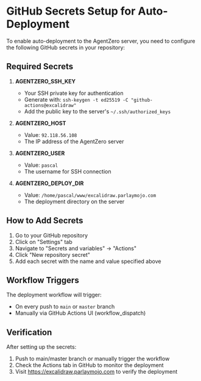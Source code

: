 # GitHub Secrets Setup for Auto-Deployment

To enable auto-deployment to the AgentZero server, you need to configure the following GitHub secrets in your repository:

## Required Secrets

1. **AGENTZERO_SSH_KEY**
   - Your SSH private key for authentication
   - Generate with: `ssh-keygen -t ed25519 -C "github-actions@excalidraw"`
   - Add the public key to the server's `~/.ssh/authorized_keys`

2. **AGENTZERO_HOST**
   - Value: `92.118.56.108`
   - The IP address of the AgentZero server

3. **AGENTZERO_USER**
   - Value: `pascal`
   - The username for SSH connection

4. **AGENTZERO_DEPLOY_DIR**
   - Value: `/home/pascal/www/excalidraw.parlaymojo.com`
   - The deployment directory on the server

## How to Add Secrets

1. Go to your GitHub repository
2. Click on "Settings" tab
3. Navigate to "Secrets and variables" → "Actions"
4. Click "New repository secret"
5. Add each secret with the name and value specified above

## Workflow Triggers

The deployment workflow will trigger:
- On every push to `main` or `master` branch
- Manually via GitHub Actions UI (workflow_dispatch)

## Verification

After setting up the secrets:
1. Push to main/master branch or manually trigger the workflow
2. Check the Actions tab in GitHub to monitor the deployment
3. Visit https://excalidraw.parlaymojo.com to verify the deployment